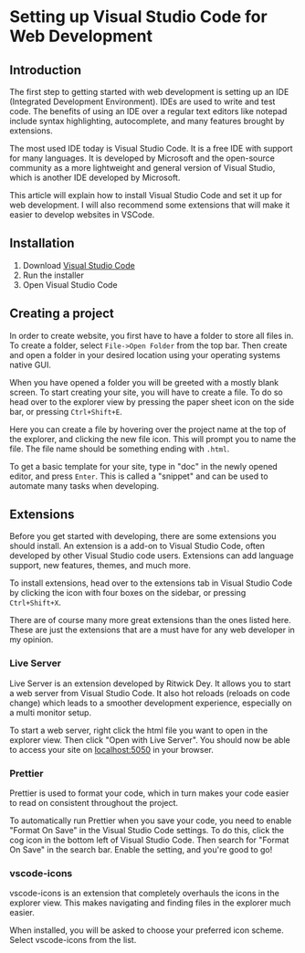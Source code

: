 # Setting up Visual Studio Code for Web Development

## Introduction
The first step to getting started with web development is setting up an IDE (Integrated Development Environment). IDEs are used to write and test code. The benefits of using an IDE over a regular text editors like notepad include syntax highlighting, autocomplete, and many features brought by extensions.

The most used IDE today is Visual Studio Code. It is a free IDE with support for many languages. It is developed by Microsoft and the open-source community as a more lightweight and general version of Visual Studio, which is another IDE developed by Microsoft.

This article will explain how to install Visual Studio Code and set it up for web development. I will also recommend some extensions that will make it easier to develop websites in VSCode.

## Installation
1. Download [Visual Studio Code](https://code.visualstudio.com/)
2. Run the installer
3. Open Visual Studio Code

## Creating a project
In order to create website, you first have to have a folder to store all files in. To create a folder, select `File->Open Folder` from the top bar. Then create and open a folder in your desired location using your operating systems native GUI.

When you have opened a folder you will be greeted with a mostly blank screen. To start creating your site, you will have to create a file. To do so head over to the explorer view by pressing the paper sheet icon on the side bar, or pressing `Ctrl+Shift+E`.

Here you can create a file by hovering over the project name at the top of the explorer, and clicking the new file icon. This will prompt you to name the file. The file name should be something ending with `.html`.

To get a basic template for your site, type in "doc" in the newly opened editor, and press `Enter`. This is called a "snippet" and can be used to automate many tasks when developing.

## Extensions
Before you get started with developing, there are some extensions you should install. An extension is a add-on to Visual Studio Code, often developed by other Visual Studio code users. Extensions can add language support, new features, themes, and much more.

To install extensions, head over to the extensions tab in Visual Studio Code by clicking the icon with four boxes on the sidebar, or pressing `Ctrl+Shift+X`.

There are of course many more great extensions than the ones listed here. These are just the extensions that are a must have for any web developer in my opinion.

### Live Server
Live Server is an extension developed by Ritwick Dey. It allows you to start a web server from Visual Studio Code. It also hot reloads (reloads on code change) which leads to a smoother development experience, especially on a multi monitor setup. 

To start a web server, right click the html file you want to open in the explorer view. Then click "Open with Live Server". You should now be able to access your site on [localhost:5050](localhost:5050) in your browser.

### Prettier
Prettier is used to format your code, which in turn makes your code easier to read on consistent throughout the project.

To automatically run Prettier when you save your code, you need to enable "Format On Save" in the Visual Studio Code settings. To do this, click the cog icon in the bottom left of Visual Studio Code. Then search for "Format On Save" in the search bar. Enable the setting, and you're good to go!

### vscode-icons
vscode-icons is an extension that completely overhauls the icons in the explorer view. This makes navigating and finding files in the explorer much easier.

When installed, you will be asked to choose your preferred icon scheme. Select vscode-icons from the list.